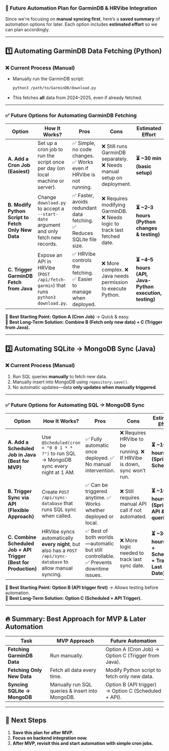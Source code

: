 ### **📌 Future Automation Plan for GarminDB & HRVibe Integration**

Since we're focusing on **manual syncing first**, here’s a **saved summary** of automation options for later. Each option includes **estimated effort** so we can plan accordingly.

---

## **1️⃣ Automating GarminDB Data Fetching (Python)**

### **❌ Current Process (Manual)**

- Manually run the GarminDB script:
  ```bash
  python3 /path/to/GarminDB/download.py
  ```
- This fetches **all** data from 2024–2025, even if already fetched.

---

### **✅ Future Options for Automating GarminDB Fetching**

| **Option**                                         | **How It Works?**                                                                    | **Pros**                                                                | **Cons**                                                                   | **Estimated Effort**                                    |
| -------------------------------------------------- | ------------------------------------------------------------------------------------ | ----------------------------------------------------------------------- | -------------------------------------------------------------------------- | ------------------------------------------------------- |
| **A. Add a Cron Job (Easiest)**                    | Set up a cron job to run the script once per day (on local machine or server).       | ✅ Simple, no code changes. ✅ Works even if HRVibe is not running.     | ❌ Still runs GarminDB separately. ❌ Needs manual setup on deployment.    | **⏳ ~30 min (basic setup)**                            |
| **B. Modify Python Script to Fetch Only New Data** | Change `download.py` to accept a `--start-date` argument and only fetch new records. | ✅ Faster, avoids redundant data fetching. ✅ Reduces SQLite file size. | ❌ Requires modifying GarminDB. ❌ Needs logic to track last fetched date. | **⏳ ~2–3 hours (Python changes & testing)**            |
| **C. Trigger GarminDB Fetch from Java**            | Expose an API in HRVibe (`POST /api/fetch-garmin`) that runs `python3 download.py`.  | ✅ HRVibe controls the fetching. ✅ Easier to manage when deployed.     | ❌ More complex. ❌ Java needs permission to execute Python.               | **⏳ ~4–5 hours (API, Java-Python execution, testing)** |

🔹 **Best Starting Point:** **Option A (Cron Job)** → Quick & easy.  
🔹 **Best Long-Term Solution:** **Combine B (Fetch only new data) + C (Trigger from Java).**

---

## **2️⃣ Automating SQLite → MongoDB Sync (Java)**

### **❌ Current Process (Manual)**

1. Run SQL queries **manually** to fetch new data.
2. Manually insert into MongoDB using `repository.save()`.
3. No automatic updates—data **only updates when manually triggered**.

---

### **✅ Future Options for Automating SQL → MongoDB Sync**

| **Option**                                                       | **How It Works?**                                                                                             | **Pros**                                                                              | **Cons**                                                                | **Estimated Effort**                                          |
| ---------------------------------------------------------------- | ------------------------------------------------------------------------------------------------------------- | ------------------------------------------------------------------------------------- | ----------------------------------------------------------------------- | ------------------------------------------------------------- |
| **A. Add a Scheduled Job in Java (Best for MVP)**                | Use `@Scheduled(cron = "0 0 1 * * ?")` to run SQL → MongoDB sync every night at 1 AM.                         | ✅ Fully automatic once deployed. ✅ No manual intervention.                          | ❌ Requires HRVibe to be running. ❌ If HRVibe is down, sync won’t run. | **⏳ ~1–2 hours (Spring Scheduler)**                          |
| **B. Trigger Sync via API (Flexible Approach)**                  | Create `POST /api/sync-database` that runs SQL sync when called.                                              | ✅ Can be triggered anytime. ✅ Works whether deployed or local.                      | ❌ Still requires manual API call if not automated.                     | **⏳ ~1–2 hours (Spring API & SQL queries)**                  |
| **C. Combine Scheduled Job + API Trigger (Best for Production)** | HRVibe syncs automatically **every night**, but also has a `POST /api/sync-database` to allow manual syncing. | ✅ Best of both worlds—automatic but still controllable. ✅ Prevents downtime issues. | ❌ More logic needed to track last sync date.                           | **⏳ ~3–4 hours (API + Scheduler + Tracking Last Sync Date)** |

🔹 **Best Starting Point:** **Option B (API trigger first)** → Allows testing before automation.  
🔹 **Best Long-Term Solution:** **Option C (Scheduled + API Trigger).**

---

## **🔥 Summary: Best Approach for MVP & Later Automation**

| **Task**                     | **MVP Approach**                                | **Future Automation**                                |
| ---------------------------- | ----------------------------------------------- | ---------------------------------------------------- |
| **Fetching GarminDB Data**   | Run manually.                                   | Option A (Cron Job) → Option C (Trigger from Java).  |
| **Fetching Only New Data**   | Fetch all data every time.                      | Modify Python script to fetch only new data.         |
| **Syncing SQLite → MongoDB** | Manually run SQL queries & insert into MongoDB. | Option B (API trigger) → Option C (Scheduled + API). |

---

## **📌 Next Steps**

1. **Save this plan for after MVP.**
2. **Focus on backend integration now.**
3. **After MVP, revisit this and start automation with simple cron jobs.**
